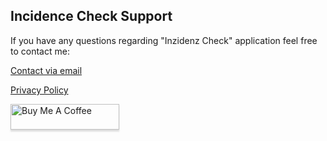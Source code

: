 ## Incidence Check Support
If you have any questions regarding "Inzidenz Check" application feel free to contact me:

[Contact via email](mailto:incidence.check@gmail.com?subject=[InzidenzCheck]%20Contact%20Support)

[Privacy Policy](https://www.privacypolicies.com/live/35b120f9-6151-49a3-9dad-c33a96988e61)

<a href="https://www.buymeacoffee.com/covidhu" target="_blank"><img src="https://www.buymeacoffee.com/assets/img/custom_images/orange_img.png" alt="Buy Me A Coffee" style="height: 41px !important;width: 174px !important;box-shadow: 0px 3px 2px 0px rgba(190, 190, 190, 0.5) !important;-webkit-box-shadow: 0px 3px 2px 0px rgba(190, 190, 190, 0.5) !important;" ></a>
